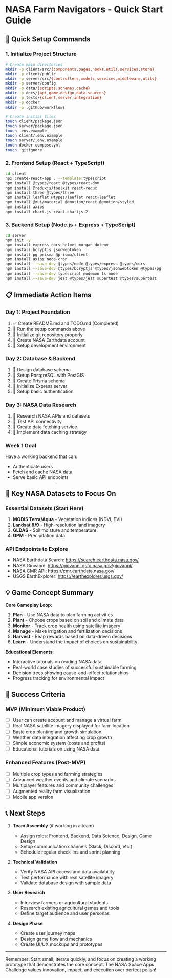 # NASA Farm Navigators - Quick Start Guide

## 🚀 Quick Setup Commands

### 1. Initialize Project Structure
```bash
# Create main directories
mkdir -p client/src/{components,pages,hooks,utils,services,store}
mkdir -p client/public
mkdir -p server/src/{controllers,models,services,middleware,utils}
mkdir -p server/config
mkdir -p data/{scripts,schemas,cache}
mkdir -p docs/{api,game-design,data-sources}
mkdir -p tests/{client,server,integration}
mkdir -p docker
mkdir -p .github/workflows

# Create initial files
touch client/package.json
touch server/package.json
touch .env.example
touch client/.env.example
touch server/.env.example
touch docker-compose.yml
touch .gitignore
```

### 2. Frontend Setup (React + TypeScript)
```bash
cd client
npx create-react-app . --template typescript
npm install @types/react @types/react-dom
npm install @reduxjs/toolkit react-redux
npm install three @types/three
npm install leaflet @types/leaflet react-leaflet
npm install @mui/material @emotion/react @emotion/styled
npm install axios
npm install chart.js react-chartjs-2
```

### 3. Backend Setup (Node.js + Express + TypeScript)
```bash
cd server
npm init -y
npm install express cors helmet morgan dotenv
npm install bcryptjs jsonwebtoken
npm install pg prisma @prisma/client
npm install axios node-cron
npm install --save-dev @types/node @types/express @types/cors
npm install --save-dev @types/bcryptjs @types/jsonwebtoken @types/pg
npm install --save-dev typescript nodemon ts-node
npm install --save-dev jest @types/jest supertest @types/supertest
```

## 📋 Immediate Action Items

### Day 1: Project Foundation
1. ✅ Create README.md and TODO.md (Completed)
2. 🔲 Run the setup commands above
3. 🔲 Initialize git repository properly
4. 🔲 Create NASA Earthdata account
5. 🔲 Setup development environment

### Day 2: Database & Backend
1. 🔲 Design database schema
2. 🔲 Setup PostgreSQL with PostGIS
3. 🔲 Create Prisma schema
4. 🔲 Initialize Express server
5. 🔲 Setup basic authentication

### Day 3: NASA Data Research
1. 🔲 Research NASA APIs and datasets
2. 🔲 Test API connectivity
3. 🔲 Create data fetching service
4. 🔲 Implement data caching strategy

### Week 1 Goal
Have a working backend that can:
- Authenticate users
- Fetch and cache NASA data
- Serve basic API endpoints

## 🌟 Key NASA Datasets to Focus On

### Essential Datasets (Start Here)
1. **MODIS Terra/Aqua** - Vegetation indices (NDVI, EVI)
2. **Landsat 8/9** - High-resolution land imagery
3. **GLDAS** - Soil moisture and temperature
4. **GPM** - Precipitation data

### API Endpoints to Explore
- NASA Earthdata Search: https://search.earthdata.nasa.gov/
- NASA Giovanni: https://giovanni.gsfc.nasa.gov/giovanni/
- NASA CMR API: https://cmr.earthdata.nasa.gov/
- USGS EarthExplorer: https://earthexplorer.usgs.gov/

## 💡 Game Concept Summary

**Core Gameplay Loop**:
1. **Plan** - Use NASA data to plan farming activities
2. **Plant** - Choose crops based on soil and climate data
3. **Monitor** - Track crop health using satellite imagery
4. **Manage** - Make irrigation and fertilization decisions
5. **Harvest** - Reap rewards based on data-driven decisions
6. **Learn** - Understand the impact of choices on sustainability

**Educational Elements**:
- Interactive tutorials on reading NASA data
- Real-world case studies of successful sustainable farming
- Decision trees showing cause-and-effect relationships
- Progress tracking for environmental impact

## 🎯 Success Criteria

### MVP (Minimum Viable Product)
- [ ] User can create account and manage a virtual farm
- [ ] Real NASA satellite imagery displayed for farm location
- [ ] Basic crop planting and growth simulation
- [ ] Weather data integration affecting crop growth
- [ ] Simple economic system (costs and profits)
- [ ] Educational tutorials on using NASA data

### Enhanced Features (Post-MVP)
- [ ] Multiple crop types and farming strategies
- [ ] Advanced weather events and climate scenarios
- [ ] Multiplayer features and community challenges
- [ ] Augmented reality farm visualization
- [ ] Mobile app version

## 📞 Next Steps

1. **Team Assembly** (if working in a team)
   - Assign roles: Frontend, Backend, Data Science, Design, Game Design
   - Setup communication channels (Slack, Discord, etc.)
   - Schedule regular check-ins and sprint planning

2. **Technical Validation**
   - Verify NASA API access and data availability
   - Test performance with real satellite imagery
   - Validate database design with sample data

3. **User Research**
   - Interview farmers or agricultural students
   - Research existing agricultural games and tools
   - Define target audience and user personas

4. **Design Phase**
   - Create user journey maps
   - Design game flow and mechanics
   - Create UI/UX mockups and prototypes

---

Remember: Start small, iterate quickly, and focus on creating a working prototype that demonstrates the core concept. The NASA Space Apps Challenge values innovation, impact, and execution over perfect polish!